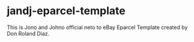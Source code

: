 # jandj-eparcel-template
This is Jono and Johno official neto to eBay Eparcel Template created by Don Roland Diaz.
